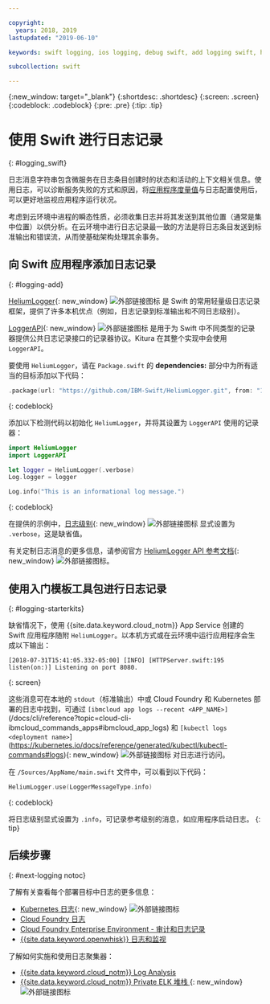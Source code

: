 ```yaml
---

copyright:
  years: 2018, 2019
lastupdated: "2019-06-10"

keywords: swift logging, ios logging, debug swift, add logging swift, heliumlogger swift, loggerapi swift, logger swift, starter kit swift logger

subcollection: swift

---
```


{:new_window: target="_blank"}
{:shortdesc: .shortdesc}
{:screen: .screen}
{:codeblock: .codeblock}
{:pre: .pre}
{:tip: .tip}

# 使用 Swift 进行日志记录
{: #logging_swift}

日志消息字符串包含微服务在日志条目创建时的状态和活动的上下文相关信息。使用日志，可以诊断服务失败的方式和原因，将[应用程序度量值](/docs/swift/cloudnative?topic=swift-metrics#metrics)与日志配置使用后，可以更好地监视应用程序运行状况。

考虑到云环境中进程的瞬态性质，必须收集日志并将其发送到其他位置（通常是集中位置）以供分析。在云环境中进行日志记录最一致的方法是将日志条目发送到标准输出和错误流，从而使基础架构处理其余事务。

## 向 Swift 应用程序添加日志记录
{: #logging-add}

[HeliumLogger](https://github.com/IBM-Swift/HeliumLogger){: new_window} ![外部链接图标](../../icons/launch-glyph.svg "外部链接图标") 是 Swift 的常用轻量级日志记录框架，提供了许多本机优点（例如，日志记录到标准输出和不同日志级别）。

[LoggerAPI](https://github.com/IBM-Swift/LoggerAPI){: new_window} ![外部链接图标](../../icons/launch-glyph.svg "外部链接图标") 是用于为 Swift 中不同类型的记录器提供公共日志记录接口的记录器协议。Kitura 在其整个实现中会使用 `LoggerAPI`。

要使用 `HeliumLogger`，请在 `Package.swift` 的 **dependencies:** 部分中为所有适当的目标添加以下代码：
```swift
.package(url: "https://github.com/IBM-Swift/HeliumLogger.git", from: "1.7.1")
```
{: codeblock}

添加以下检测代码以初始化 `HeliumLogger`，并将其设置为 `LoggerAPI` 使用的记录器：
```swift
import HeliumLogger
import LoggerAPI

let logger = HeliumLogger(.verbose)
Log.logger = logger

Log.info("This is an informational log message.")
```
{: codeblock}

在提供的示例中，[日志级别](http://ibm-swift.github.io/HeliumLogger/){: new_window} ![外部链接图标](../../icons/launch-glyph.svg "外部链接图标") 显式设置为 `.verbose`，这是缺省值。

有关定制日志消息的更多信息，请参阅官方 [HeliumLogger API 参考文档](http://ibm-swift.github.io/HeliumLogger/){: new_window} ![外部链接图标](../../icons/launch-glyph.svg "外部链接图标")。

## 使用入门模板工具包进行日志记录
{: #logging-starterkits}

缺省情况下，使用 {{site.data.keyword.cloud_notm}} App Service 创建的 Swift 应用程序随附 `HeliumLogger`。以本机方式或在云环境中运行应用程序会生成以下输出：
```
[2018-07-31T15:41:05.332-05:00] [INFO] [HTTPServer.swift:195 listen(on:)] Listening on port 8080.
```
{: screen}

这些消息可在本地的 `stdout`（标准输出）中或 Cloud Foundry 和 Kubernetes 部署的日志中找到，可通过 `[ibmcloud app logs --recent <APP_NAME>]`(/docs/cli/reference?topic=cloud-cli-ibmcloud_commands_apps#ibmcloud_app_logs) 和 `[kubectl logs <deployment name>`](https://kubernetes.io/docs/reference/generated/kubectl/kubectl-commands#logs){: new_window} ![外部链接图标](../../icons/launch-glyph.svg "外部链接图标") 对日志进行访问。

在 `/Sources/AppName/main.swift` 文件中，可以看到以下代码：
```swift
HeliumLogger.use(LoggerMessageType.info)
```
{: codeblock}

将日志级别显式设置为 `.info`，可记录参考级别的消息，如应用程序启动日志。
{: tip}

## 后续步骤
{: #next-logging notoc}

了解有关查看每个部署目标中日志的更多信息：
* [Kubernetes 日志](https://kubernetes.io/docs/concepts/cluster-administration/logging/#basic-logging-in-kubernetes){: new_window} ![外部链接图标](../../icons/launch-glyph.svg "外部链接图标")
* [Cloud Foundry 日志](/docs/cli/reference/ibmcloud?topic=cloud-cli-ibmcloud_cli#ibmcloud_cli)
* [Cloud Foundry Enterprise Environment - 审计和日志记录](/docs/cloud-foundry?topic=cloud-foundry-auditing-logging#auditing-logging)
* [{{site.data.keyword.openwhisk}} 日志和监视](/docs/openwhisk?topic=cloud-functions-logs)

了解如何实施和使用日志聚集器：
* [{{site.data.keyword.cloud_notm}} Log Analysis](/docs/services/CloudLogAnalysis?topic=cloudloganalysis-log_analysis_ov#log_analysis_ov)
* [{{site.data.keyword.cloud_notm}} Private ELK 堆栈 ](https://www.ibm.com/support/knowledgecenter/en/SSBS6K_2.1.0.2/manage_metrics/logging_elk.html){: new_window} ![外部链接图标](../../icons/launch-glyph.svg "外部链接图标")
